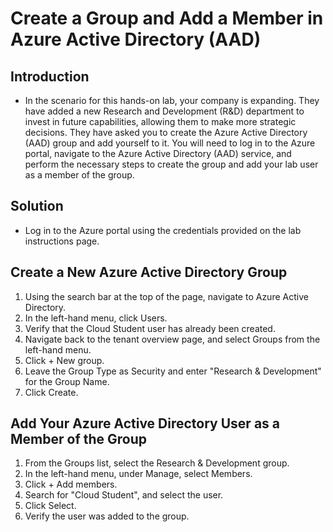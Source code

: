 # Create a Group and Add a Member in Azure Active Directory (AAD)
## Introduction
- In the scenario for this hands-on lab, your company is expanding. They have added a new Research and Development (R&D) department to invest in future capabilities, allowing them to make more strategic decisions. They have asked you to create the Azure Active Directory (AAD) group and add yourself to it. You will need to log in to the Azure portal, navigate to the Azure Active Directory (AAD) service, and perform the necessary steps to create the group and add your lab user as a member of the group.

## Solution
- Log in to the Azure portal using the credentials provided on the lab instructions page.

## Create a New Azure Active Directory Group
1. Using the search bar at the top of the page, navigate to Azure Active Directory.
1. In the left-hand menu, click Users.
1. Verify that the Cloud Student user has already been created.
1. Navigate back to the tenant overview page, and select Groups from the left-hand menu.
1. Click + New group.
1. Leave the Group Type as Security and enter "Research & Development" for the Group Name.
1. Click Create.

## Add Your Azure Active Directory User as a Member of the Group
1. From the Groups list, select the Research & Development group.
1. In the left-hand menu, under Manage, select Members.
1. Click + Add members.
1. Search for "Cloud Student", and select the user.
1. Click Select.
1. Verify the user was added to the group.